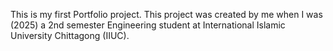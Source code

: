 This is my first Portfolio project.
This project was created by me when I was (2025) a 2nd semester Engineering student at International Islamic University Chittagong (IIUC).
